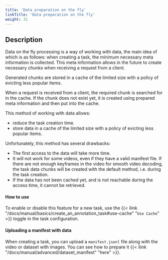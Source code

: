 ```yaml
---
title: 'Data preparation on the fly'
linkTitle: 'Data preparation on the fly'
weight: 31
---
```


<!--lint disable heading-style-->

## Description

Data on the fly processing is a way of working with data, the main idea of which is as follows: when creating a task,
the minimum necessary meta information is collected. This meta information allows in the future to create necessary
chunks when receiving a request from a client.

Generated chunks are stored in a cache of the limited size with a policy of evicting less popular items.

When a request is received from a client, the required chunk is searched for in the cache. If the chunk does not exist
yet, it is created using prepared meta information and then put into the cache.

This method of working with data allows:

- reduce the task creation time.
- store data in a cache of the limited size with a policy of evicting less popular items.

Unfortunately, this method has several drawbacks:
- The first access to the data will take more time.
- It will not work for some videos, even if they have a valid manifest file.
  If there are not enough keyframes in the video for smooth video decoding,
  the task data chunks will be created with the default method, i.e. during the task creation.
- If the data has not been cached yet, and is not reachable during the access time,
  it cannot be retrieved.

#### How to use

To enable or disable this feature for a new task, use the
{{< ilink "/docs/manual/basics/create_an_annotation_task#use-cache" "`Use Cache`" >}}
toggle in the task configuration.

#### Uploading a manifest with data

When creating a task, you can upload a `manifest.jsonl` file along with the video or dataset with images.
You can see how to prepare it {{< ilink "/docs/manual/advanced/dataset_manifest" "here" >}}.
